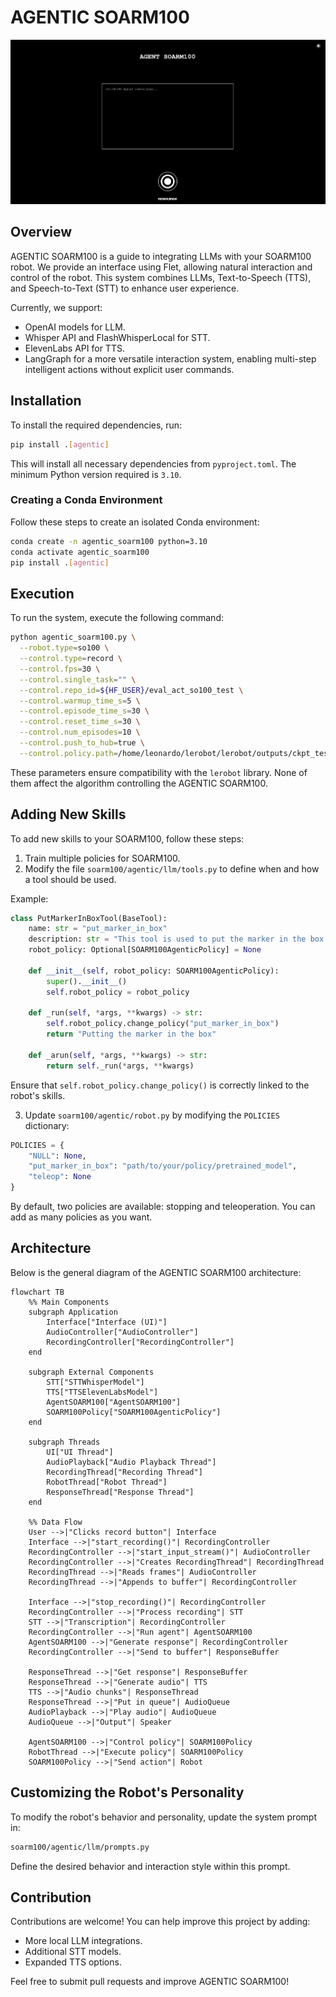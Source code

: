 # AGENTIC SOARM100

![AGENTIC SOARM100](../images/agenticsoarm100.png)

## Overview
AGENTIC SOARM100 is a guide to integrating LLMs with your SOARM100 robot. We provide an interface using Flet, allowing natural interaction and control of the robot. This system combines LLMs, Text-to-Speech (TTS), and Speech-to-Text (STT) to enhance user experience.

Currently, we support:
- OpenAI models for LLM.
- Whisper API and FlashWhisperLocal for STT.
- ElevenLabs API for TTS.
- LangGraph for a more versatile interaction system, enabling multi-step intelligent actions without explicit user commands.

## Installation
To install the required dependencies, run:
```sh
pip install .[agentic]
```
This will install all necessary dependencies from `pyproject.toml`. The minimum Python version required is `3.10`.

### Creating a Conda Environment
Follow these steps to create an isolated Conda environment:
```sh
conda create -n agentic_soarm100 python=3.10
conda activate agentic_soarm100
pip install .[agentic]
```

## Execution
To run the system, execute the following command:
```sh
python agentic_soarm100.py \
  --robot.type=so100 \
  --control.type=record \
  --control.fps=30 \
  --control.single_task="" \
  --control.repo_id=${HF_USER}/eval_act_so100_test \
  --control.warmup_time_s=5 \
  --control.episode_time_s=30 \
  --control.reset_time_s=30 \
  --control.num_episodes=10 \
  --control.push_to_hub=true \
  --control.policy.path=/home/leonardo/lerobot/lerobot/outputs/ckpt_test/pretrained_model
```
These parameters ensure compatibility with the `lerobot` library. None of them affect the algorithm controlling the AGENTIC SOARM100.

## Adding New Skills
To add new skills to your SOARM100, follow these steps:

1. Train multiple policies for SOARM100.
2. Modify the file `soarm100/agentic/llm/tools.py` to define when and how a tool should be used.

Example:
```python
class PutMarkerInBoxTool(BaseTool):
    name: str = "put_marker_in_box"
    description: str = "This tool is used to put the marker in the box."
    robot_policy: Optional[SOARM100AgenticPolicy] = None

    def __init__(self, robot_policy: SOARM100AgenticPolicy):
        super().__init__()
        self.robot_policy = robot_policy

    def _run(self, *args, **kwargs) -> str:
        self.robot_policy.change_policy("put_marker_in_box")
        return "Putting the marker in the box"
    
    def _arun(self, *args, **kwargs) -> str:
        return self._run(*args, **kwargs)
```
Ensure that `self.robot_policy.change_policy()` is correctly linked to the robot's skills.

3. Update `soarm100/agentic/robot.py` by modifying the `POLICIES` dictionary:
```python
POLICIES = {
    "NULL": None,
    "put_marker_in_box": "path/to/your/policy/pretrained_model",
    "teleop": None
}
```
By default, two policies are available: stopping and teleoperation. You can add as many policies as you want. 

## Architecture
Below is the general diagram of the AGENTIC SOARM100 architecture:

```mermaid
flowchart TB
    %% Main Components
    subgraph Application
        Interface["Interface (UI)"]
        AudioController["AudioController"]
        RecordingController["RecordingController"]
    end

    subgraph External Components
        STT["STTWhisperModel"]
        TTS["TTSElevenLabsModel"]
        AgentSOARM100["AgentSOARM100"]
        SOARM100Policy["SOARM100AgenticPolicy"]
    end

    subgraph Threads
        UI["UI Thread"]
        AudioPlayback["Audio Playback Thread"]
        RecordingThread["Recording Thread"]
        RobotThread["Robot Thread"]
        ResponseThread["Response Thread"]
    end

    %% Data Flow
    User -->|"Clicks record button"| Interface
    Interface -->|"start_recording()"| RecordingController
    RecordingController -->|"start_input_stream()"| AudioController
    RecordingController -->|"Creates RecordingThread"| RecordingThread
    RecordingThread -->|"Reads frames"| AudioController
    RecordingThread -->|"Appends to buffer"| RecordingController

    Interface -->|"stop_recording()"| RecordingController
    RecordingController -->|"Process recording"| STT
    STT -->|"Transcription"| RecordingController
    RecordingController -->|"Run agent"| AgentSOARM100
    AgentSOARM100 -->|"Generate response"| RecordingController
    RecordingController -->|"Send to buffer"| ResponseBuffer

    ResponseThread -->|"Get response"| ResponseBuffer
    ResponseThread -->|"Generate audio"| TTS
    TTS -->|"Audio chunks"| ResponseThread
    ResponseThread -->|"Put in queue"| AudioQueue
    AudioPlayback -->|"Play audio"| AudioQueue
    AudioQueue -->|"Output"| Speaker

    AgentSOARM100 -->|"Control policy"| SOARM100Policy
    RobotThread -->|"Execute policy"| SOARM100Policy
    SOARM100Policy -->|"Send action"| Robot
```

## Customizing the Robot's Personality
To modify the robot's behavior and personality, update the system prompt in:
```sh
soarm100/agentic/llm/prompts.py
```
Define the desired behavior and interaction style within this prompt.

## Contribution
Contributions are welcome! You can help improve this project by adding:
- More local LLM integrations.
- Additional STT models.
- Expanded TTS options.

Feel free to submit pull requests and improve AGENTIC SOARM100!


